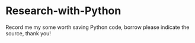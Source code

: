 # Research-with-Python
Record me my some worth saving Python code, borrow please indicate the source, thank you!
